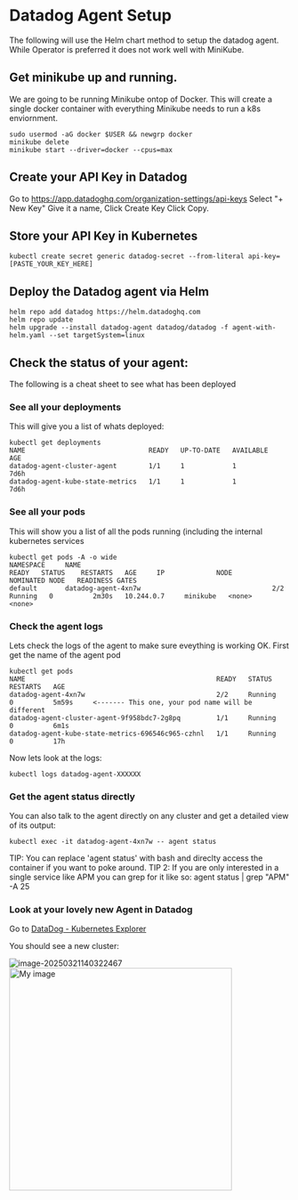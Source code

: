# Datadog Agent Setup

The following will use the Helm chart method to setup the datadog agent. While Operator is preferred it does not work well with MiniKube.


## Get minikube up and running.
We are going to be running Minikube ontop of Docker. This will create a single docker container with everything Minikube needs to run a k8s enviornment.
```
sudo usermod -aG docker $USER && newgrp docker
minikube delete
minikube start --driver=docker --cpus=max
```


## Create your API Key in Datadog
Go to https://app.datadoghq.com/organization-settings/api-keys
Select "+ New Key"
Give it a name,
Click Create Key
Click Copy.


## Store your API Key in Kubernetes
```
kubectl create secret generic datadog-secret --from-literal api-key=[PASTE_YOUR_KEY_HERE]
```


## Deploy the Datadog agent via Helm
```
helm repo add datadog https://helm.datadoghq.com
helm repo update
helm upgrade --install datadog-agent datadog/datadog -f agent-with-helm.yaml --set targetSystem=linux
```

## Check the status of your agent:
The following is a cheat sheet to see what has been deployed

### See all your deployments
This will give you a list of whats deployed:
```
kubectl get deployments
NAME                               READY   UP-TO-DATE   AVAILABLE   AGE
datadog-agent-cluster-agent        1/1     1            1           7d6h
datadog-agent-kube-state-metrics   1/1     1            1           7d6h
```

### See all your pods
This will show you a list of all the pods running (including the internal kubernetes services
```
kubectl get pods -A -o wide
NAMESPACE     NAME                                                READY   STATUS    RESTARTS   AGE     IP             NODE       NOMINATED NODE   READINESS GATES
default       datadog-agent-4xn7w                                 2/2     Running   0          2m30s   10.244.0.7     minikube   <none>           <none>
```


### Check the agent logs
Lets check the logs of the agent to make sure eveything is working OK.
First get the name of the agent pod
```
kubectl get pods 
NAME                                                READY   STATUS    RESTARTS   AGE
datadog-agent-4xn7w                                 2/2     Running   0          5m59s     <------- This one, your pod name will be different
datadog-agent-cluster-agent-9f958bdc7-2g8pq         1/1     Running   0          6m1s
datadog-agent-kube-state-metrics-696546c965-czhnl   1/1     Running   0          17h
```

Now lets look at the logs:
```
kubectl logs datadog-agent-XXXXXX
```


### Get the agent status directly
You can also talk to the agent directly on any cluster and get a detailed view of its output:
```
kubectl exec -it datadog-agent-4xn7w -- agent status
```
TIP: You can replace 'agent status' with bash and direclty access the container if you want to poke around.
TIP 2: If you are only interested in a single service like APM you can grep for it like so: agent status | grep "APM" -A 25

### Look at your lovely new Agent in Datadog

Go to [DataDog - Kubernetes Explorer](https://app.datadoghq.com/orchestration/explorer/cluster?)

You should see a new cluster:

![image-20250321140322467](images/image-20250321140322467.png)
<img src="images/image-20250321140322467.png" alt="My image" width="400"/>
